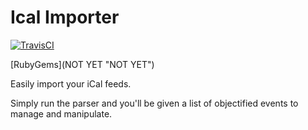 # Ical Importer

[![TravisCI](https://secure.travis-ci.org/tstmedia/ical_importer.png "TravisCI")](http://travis-ci.org/tstmedia/ical_importer "Travis-CI IcalImporter")

[RubyGems](NOT YET "NOT YET")

Easily import your iCal feeds.

Simply run the parser and you'll be given a list of objectified events to manage and manipulate.

